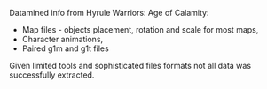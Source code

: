 Datamined info from Hyrule Warriors: Age of Calamity:
- Map files - objects placement, rotation and scale for most maps,
- Character animations,
- Paired g1m and g1t files

Given limited tools and sophisticated files formats not all data was successfully extracted.